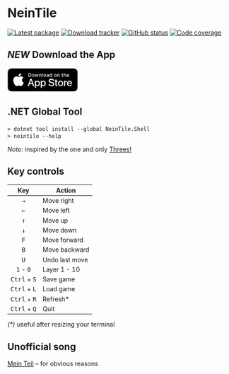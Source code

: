 ﻿NeinTile
========

[![Latest package](https://img.shields.io/nuget/v/NeinTile.Shell.svg)](https://www.nuget.org/packages/NeinTile.Shell)
[![Download tracker](https://img.shields.io/nuget/dt/NeinTile.Shell.svg)](https://www.nuget.org/packages/NeinTile.Shell)
[![GitHub status](https://github.com/axelheer/nein-tile-legacy/workflows/everything/badge.svg)](https://github.com/axelheer/nein-tile-legacy/actions)
[![Code coverage](https://codecov.io/gh/axelheer/nein-tile-legacy/branch/devel/graph/badge.svg)](https://codecov.io/gh/axelheer/nein-tile-legacy)

*NEW* Download the App
-----------------------

[![App Store Download Link](.github/app-store-badge.png)](https://apps.apple.com/app/apple-store/id1518189085)

.NET Global Tool
----------------

    > dotnet tool install --global NeinTile.Shell
    > neintile --help

*Note:* inspired by the one and only [Threes!](https://en.wikipedia.org/wiki/Threes)

Key controls
------------

| Key                            | Action         |
|:------------------------------:|----------------|
| <kbd>&rarr;</kbd>              | Move right     |
| <kbd>&larr;</kbd>              | Move left      |
| <kbd>&uarr;</kbd>              | Move up        |
| <kbd>&darr;</kbd>              | Move down      |
| <kbd>F</kbd>                   | Move forward   |
| <kbd>B</kbd>                   | Move backward  |
| <kbd>U</kbd>                   | Undo last move |
| <kbd>1</kbd> - <kbd>0</kbd>    | Layer 1 - 10   |
| <kbd>Ctrl</kbd> + <kbd>S</kbd> | Save game      |
| <kbd>Ctrl</kbd> + <kbd>L</kbd> | Load game      |
| <kbd>Ctrl</kbd> + <kbd>R</kbd> | Refresh*       |
| <kbd>Ctrl</kbd> + <kbd>Q</kbd> | Quit           |

_(*)_ useful after resizing your terminal

Unofficial song
---------------

[Mein Teil](https://www.youtube.com/watch?v=PBvwcH4XX6U) &ndash; for obvious reasons

